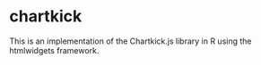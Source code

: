 # chartkick
This is an implementation of the Chartkick.js library in R using the htmlwidgets framework.
